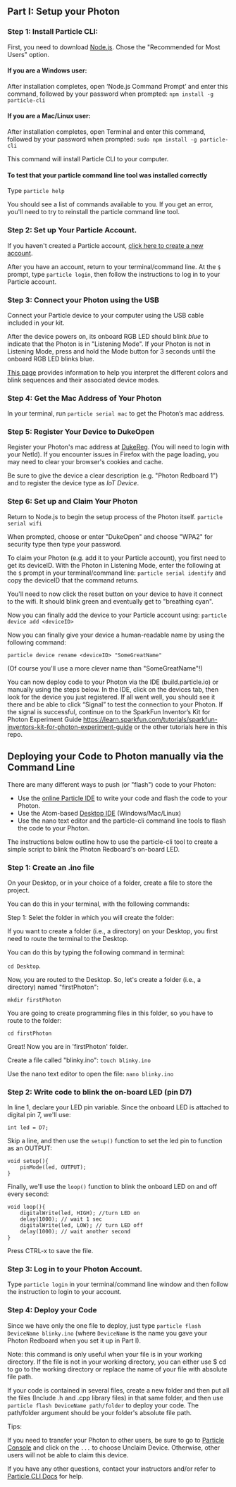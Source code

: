 ## Part I: Setup your Photon

### Step 1: Install Particle CLI:

First, you need to download [Node.js](https://nodejs.org/en/download/).  Chose the "Recommended for Most Users" option.  

#### If you are a Windows user:

After installation completes, open ‘Node.js Command Prompt’ and enter this command, followed by your password when prompted:
`npm install -g particle-cli`


#### If you are a Mac/Linux user:

After installation completes, open Terminal and enter this command, followed by your password when prompted:
`sudo npm install -g particle-cli`


This command will install Particle CLI to your computer.

#### To test that your particle command line tool was installed correctly

Type `particle help`

You should see a list of commands available to you.  If you get an error, you'll need to try to reinstall the particle command line tool.

### Step 2: Set up Your Particle Account.

If you haven't created a Particle account, [click here to create a new account](https://login.particle.io/signup).

After you have an account, return to your terminal/command line.  At the `$` prompt, type `particle login`, then follow the instructions to log in to your Particle account.

### Step 3: Connect your Photon using the USB

Connect your Particle device to your computer using the USB cable included in your kit.

After the device powers on, its onboard RGB LED should blink *blue* to indicate that the Photon is in "Listening Mode".  If your Photon is not in Listening Mode, press and hold the Mode button for 3 seconds until the onboard RGB LED blinks blue.

[This page](https://docs.particle.io/guide/getting-started/modes/photon/) provides information to help you interpret the different colors and blink sequences and their associated device modes.

### Step 4: Get the Mac Address of Your Photon

In your terminal, run `particle serial mac` to get the Photon’s mac address.  

### Step 5: Register Your Device to DukeOpen

Register your Photon's mac address at [DukeReg](https://dukereg.duke.edu/). (You will need to login with your NetId).   If you encounter issues in Firefox with the page loading, you may need to clear your browser's cookies and cache.

Be sure to give the device a clear description (e.g. "Photon Redboard 1") and to register the device type as *IoT Device*.

### Step 6: Set up and Claim Your Photon

Return to Node.js to begin the setup process of the Photon itself.
`particle serial wifi`

When prompted, choose or enter "DukeOpen" and choose "WPA2" for security type then type your password.

To claim your Photon (e.g. add it to your Particle account), you first need to get its deviceID.  With the Photon in Listening Mode, enter the following at the `$` prompt in your terminal/command line:
`particle serial identify`
and copy the deviceID that the command returns.

You'll need to now click the reset button on your device to have it connect to the wifi.  It should blink green and eventually get to "breathing cyan".

Now you can finally add the device to your Particle account using:
`particle device add <deviceID>`

Now you can finally give your device a human-readable name by using the following command:

`particle device rename <deviceID> "SomeGreatName"`

(Of course you'll use a more clever name than "SomeGreatName"!)

You can now deploy code to your Photon via the IDE (build.particle.io) or manually using the steps below.  In the IDE, click on the devices tab, then look for the device you just registered.  If all went well, you should see it there and be able to click “Signal” to test the connection to your Photon.  If the signal is successful, continue on to the SparkFun Inventor’s Kit for Photon Experiment Guide https://learn.sparkfun.com/tutorials/sparkfun-inventors-kit-for-photon-experiment-guide or the other tutorials here in this repo.

## Deploying your Code to Photon manually via the Command Line

There are many different ways to push (or "flash") code to your Photon:

* Use the [online Particle IDE](https://build.particle.io) to write your code and flash the code to your Photon.
* Use the Atom-based [Desktop IDE](https://www.particle.io/products/development-tools/particle-desktop-ide) (Windows/Mac/Linux)
* Use the nano text editor and the particle-cli command line tools to flash the code to your Photon.

The instructions below outline how to use the particle-cli tool to create a simple script to blink the Photon Redboard's on-board LED.

### Step 1:  Create an .ino file

On your Desktop, or in your choice of a folder, create a file to store the project. 

You can do this in your terminal, with the following commands:

Step 1: Selet the folder in which you will create the folder:

If you want to create a folder (i.e., a directory) on your Desktop, you first need to route the terminal to the Desktop.

You can do this by typing the following command in terminal:

`cd Desktop`.

Now, you are routed to the Desktop. So, let's create a folder (i.e., a directory) named "firstPhoton":

`mkdir firstPhoton`

You are going to create programming files in this folder, so you have to route to the folder:

`cd firstPhoton`

Great! Now you are in 'firstPhoton' folder. 

Create a file called "blinky.ino": `touch blinky.ino`

Use the nano text editor to open the file:  `nano blinky.ino`

### Step 2:  Write code to blink the on-board LED (pin D7)

In line 1, declare your LED pin variable.  Since the onboard LED is attached to digital pin 7, we'll use:  

```
int led = D7;
```

Skip a line, and then use the `setup()` function to set the led pin to function as an OUTPUT:
```
void setup(){
    pinMode(led, OUTPUT);
}
```

Finally, we'll use the `loop()` function to blink the onboard LED on and off every second:
```
void loop(){
    digitalWrite(led, HIGH); //turn LED on
    delay(1000); // wait 1 sec
    digitalWrite(led, LOW); // turn LED off
    delay(1000); // wait another second
}
```

Press CTRL-x to save the file.



### Step 3: Log in to your Photon Account.

Type `particle login` in your terminal/command line window and then follow the instruction to login to your account.

### Step 4: Deploy your Code

Since we have only the one file to deploy, just type `particle flash DeviceName blinky.ino` (where `DeviceName` is the name you gave your Photon Redboard when you set it up in Part I).

Note: this command is only useful when your file is in your working directory. If the file is not in your working directory, you can either use $ cd to go to the working directory or replace the name of your file with absolute file path.

If your code is contained in several files, create a new folder and then put all the files (Include .h and .cpp library files) in that same folder, and then use `particle flash DeviceName path/folder` to deploy your code. The path/folder argument should be your folder's absolute file path.

Tips:

If you need to transfer your Photon to other users, be sure to go to [Particle Console](https://console.particle.io/devices) and click on the `...` to choose Unclaim Device. Otherwise, other users will not be able to claim this device.

If you have any other questions, contact your instructors and/or refer to [Particle CLI Docs](https://docs.particle.io/guide/tools-and-features/cli/photon/) for help.
